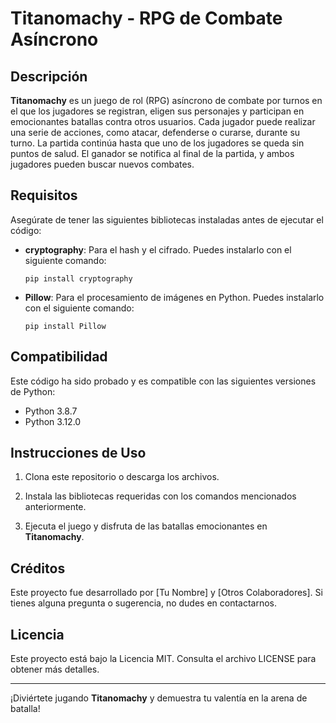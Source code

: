 # Titanomachy - RPG de Combate Asíncrono

## Descripción
**Titanomachy** es un juego de rol (RPG) asíncrono de combate por turnos en el que los jugadores se registran, eligen sus personajes y participan en emocionantes batallas contra otros usuarios. Cada jugador puede realizar una serie de acciones, como atacar, defenderse o curarse, durante su turno. La partida continúa hasta que uno de los jugadores se queda sin puntos de salud. El ganador se notifica al final de la partida, y ambos jugadores pueden buscar nuevos combates.

## Requisitos
Asegúrate de tener las siguientes bibliotecas instaladas antes de ejecutar el código:

- **cryptography**: Para el hash y el cifrado. Puedes instalarlo con el siguiente comando:
    ```
    pip install cryptography
    ```

- **Pillow**: Para el procesamiento de imágenes en Python. Puedes instalarlo con el siguiente comando:
    ```
    pip install Pillow
    ```

## Compatibilidad
Este código ha sido probado y es compatible con las siguientes versiones de Python:

- Python 3.8.7
- Python 3.12.0

## Instrucciones de Uso
1. Clona este repositorio o descarga los archivos.

2. Instala las bibliotecas requeridas con los comandos mencionados anteriormente.

3. Ejecuta el juego y disfruta de las batallas emocionantes en **Titanomachy**.

## Créditos
Este proyecto fue desarrollado por [Tu Nombre] y [Otros Colaboradores]. Si tienes alguna pregunta o sugerencia, no dudes en contactarnos.

## Licencia
Este proyecto está bajo la Licencia MIT. Consulta el archivo LICENSE para obtener más detalles.

---

¡Diviértete jugando **Titanomachy** y demuestra tu valentía en la arena de batalla!
